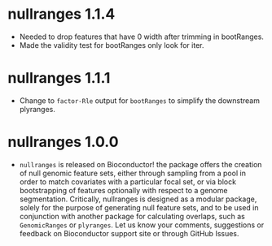 # nullranges 1.1.4

* Needed to drop features that have 0 width after trimming in
  bootRanges.
* Made the validity test for bootRanges only look for iter.

# nullranges 1.1.1

* Change to `factor-Rle` output for `bootRanges` to simplify
  the downstream plyranges.

# nullranges 1.0.0

* `nullranges` is released on Bioconductor! the package offers
  the creation of null genomic feature sets, either through
  sampling from a pool in order to match covariates with a 
  particular focal set, or via block bootstrapping of 
  features optionally with respect to a genome segmentation.
  Critically, nullranges is designed as a modular package,
  solely for the purpose of generating null feature sets, 
  and to be used in conjunction with another package for
  calculating overlaps, such as `GenomicRanges` or `plyranges`.
  Let us know your comments, suggestions or feedback on
  Bioconductor support site or through GitHub Issues.

